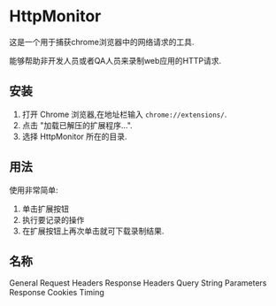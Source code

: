 # HttpMonitor

这是一个用于捕获chrome浏览器中的网络请求的工具.

能够帮助非开发人员或者QA人员来录制web应用的HTTP请求.

## 安装

1. 打开 Chrome 浏览器,在地址栏输入 ```chrome://extensions/```.
2. 点击 "加载已解压的扩展程序...".
3. 选择 HttpMonitor 所在的目录.

## 用法

使用非常简单: 

1. 单击扩展按钮
2. 执行要记录的操作
3. 在扩展按钮上再次单击就可下载录制结果.

## 名称
General
Request Headers
Response Headers
Query String Parameters
Response
Cookies
Timing